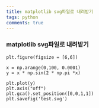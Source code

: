```yaml
---
title: matplotlib svg파일로 내려받기
tags: python
comments: true
---
```


### matplotlib svg파일로 내려받기

```
plt.figure(figsize = [6,6])

x = np.arange(0,100, 0.0001)
y = x * np.sin(2 * np.pi *x)

plt.plot(y)
plt.axis("off")
plt.gca().set_position([0,0,1,1])
plt.savefig('test.svg')

```
